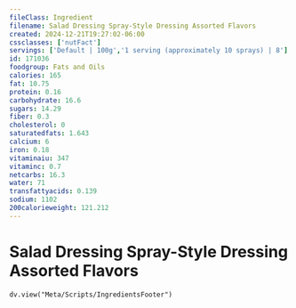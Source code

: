 ```yaml
---
fileClass: Ingredient
filename: Salad Dressing Spray-Style Dressing Assorted Flavors
created: 2024-12-21T19:27:02-06:00
cssclasses: ['nutFact']
servings: ['Default | 100g','1 serving (approximately 10 sprays) | 8']
id: 171036
foodgroup: Fats and Oils
calories: 165
fat: 10.75
protein: 0.16
carbohydrate: 16.6
sugars: 14.29
fiber: 0.3
cholesterol: 0
saturatedfats: 1.643
calcium: 6
iron: 0.18
vitaminaiu: 347
vitaminc: 0.7
netcarbs: 16.3
water: 71
transfattyacids: 0.139
sodium: 1102
200calorieweight: 121.212
---
```


# Salad Dressing Spray-Style Dressing Assorted Flavors

```dataviewjs
dv.view("Meta/Scripts/IngredientsFooter")
```